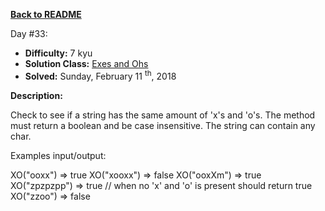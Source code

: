 ﻿<a href=https://github.com/hlais/Kata---a---Day><b>Back to README</b><a>

Day #33: 

* <b>Difficulty:</b> 7 kyu
* <b>Solution Class:</b> [Exes and Ohs](Char%20Count%20to%20Bool.cs)
* <b>Solved:</b> Sunday, February 11 <sup>th</sup>, 2018

<b>Description:</b>

Check to see if a string has the same amount of 'x's and 'o's. The method must return a boolean and be case insensitive. The string can contain any char.

Examples input/output:

XO("ooxx") => true
XO("xooxx") => false
XO("ooxXm") => true
XO("zpzpzpp") => true // when no 'x' and 'o' is present should return true
XO("zzoo") => false
